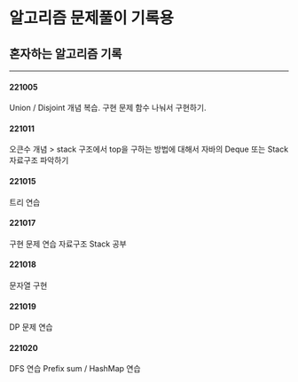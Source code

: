 # 알고리즘 문제풀이 기록용

## 혼자하는 알고리즘 기록
--------------

#### 221005
Union / Disjoint 개념 복습.
구현 문제 함수 나눠서 구현하기.

#### 221011
오큰수 개념 > stack 구조에서 top을 구하는 방법에 대해서
자바의 Deque 또는 Stack 자료구조 파악하기

#### 221015
트리 연습

#### 221017
구현 문제 연습
자료구조 Stack 공부

#### 221018
문자열
구현

#### 221019
DP 문제 연습

#### 221020
DFS 연습
Prefix sum / HashMap 연습
